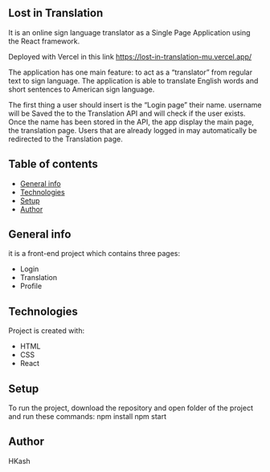 ## Lost in Translation

 It is an online sign language translator as a Single Page Application using the React framework.

Deployed with Vercel in this link https://lost-in-translation-mu.vercel.app/

The application has one main feature: to act as a “translator” from regular text to sign language. The application 
is  able to translate English words and short sentences to American sign language.

The first thing a user should insert is the “Login page” their name. 
username will be Saved the  to the Translation API and will check if the user exists. Once the name has been stored in 
the API, the app  display the main page, the translation page. 
Users that are already logged in may automatically be redirected to the Translation page. 

## Table of contents
* [General info](#general-info)
* [Technologies](#technologies)
* [Setup](#setup)
* [Author](#author)

## General info
it is a front-end project which contains three pages:
* Login
* Translation
* Profile

## Technologies
Project is created with:
* HTML
* CSS
* React


## Setup
To run the project, download the repository and open folder of the project and run these commands:
npm install
npm start

## Author
HKash